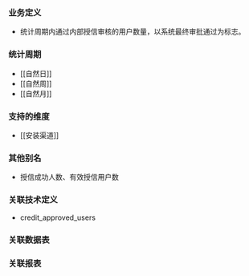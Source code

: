 ### 业务定义

- 统计周期内通过内部授信审核的用户数量，以系统最终审批通过为标志。
### 统计周期
- [[自然日]]
- [[自然周]]
- [[自然月]]
### 支持的维度

- [[安装渠道]]

### 其他别名


- 授信成功人数、有效授信用户数

### 关联技术定义

  

- credit_approved_users

### 关联数据表

### 关联报表
